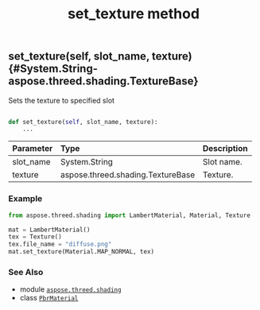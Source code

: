 ﻿---
title: set_texture method
second_title: Aspose.3D for Python via .NET API References
description: 
type: docs
weight: 80
url: /python-net/aspose.threed.shading/pbrmaterial/set_texture/
is_root: false
---

## set_texture(self, slot_name, texture) {#System.String-aspose.threed.shading.TextureBase}

Sets the texture to specified slot



```python

def set_texture(self, slot_name, texture):
    ...
```


| Parameter | Type | Description |
| :- | :- | :- |
| slot_name | System.String | Slot name. |
| texture | aspose.threed.shading.TextureBase | Texture. |

### Example 


```python
from aspose.threed.shading import LambertMaterial, Material, Texture

mat = LambertMaterial()
tex = Texture()
tex.file_name = "diffuse.png"
mat.set_texture(Material.MAP_NORMAL, tex)

```



### See Also
* module [`aspose.threed.shading`](../../)
* class [`PbrMaterial`](/3d/python-net/aspose.threed.shading/pbrmaterial)
